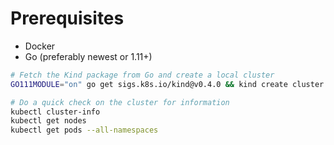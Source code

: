 # Prerequisites
* Docker
* Go (preferably newest or 1.11+)

```bash
# Fetch the Kind package from Go and create a local cluster
GO111MODULE="on" go get sigs.k8s.io/kind@v0.4.0 && kind create cluster

# Do a quick check on the cluster for information
kubectl cluster-info
kubectl get nodes
kubectl get pods --all-namespaces
```